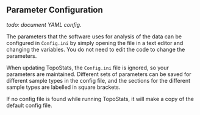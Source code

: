## Parameter Configuration

*todo: document YAML config.*

The parameters that the software uses for analysis of the data can be configured in `Config.ini` by simply opening the file in a text editor and changing the variables. You do not need to edit the code to change the parameters.

When updating TopoStats, the `Config.ini` file is ignored, so your parameters are maintained. Different sets of parameters can be saved for different sample types in the config file, and the sections for the different sample types are labelled in square brackets.

If no config file is found while running TopoStats, it will make a copy of the default config file.